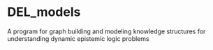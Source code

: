 # DEL_models
A program for graph building and modeling knowledge structures for understanding dynamic epistemic logic problems
